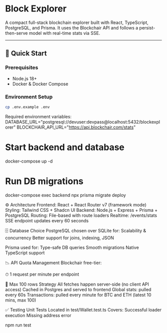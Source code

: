 # Block Explorer

A compact full-stack blockchain explorer built with React, TypeScript, PostgreSQL, and Prisma. It uses the Blockchair API and follows a persist-then-serve model with real-time stats via SSE.

---

## 🚀 Quick Start

### Prerequisites

- Node.js 18+
- Docker & Docker Compose

### Environment Setup

```bash
cp .env.example .env
```

Required environment variables:
DATABASE_URL="postgresql://devuser:devpass@localhost:5432/blockexplorer"
BLOCKCHAIR_API_URL="https://api.blockchair.com/stats"

# Start backend and database

docker-compose up -d

# Run DB migrations

docker-compose exec backend npx prisma migrate deploy

⚙️ Architecture
Frontend: React + React Router v7 (framework mode)
Styling: Tailwind CSS + Shadcn UI
Backend: Node.js + Express + Prisma + PostgreSQL
Routing: File-based with route loaders
Realtime: /events/stats SSE endpoint updates every 60 seconds

🗄️ Database Choice
PostgreSQL chosen over SQLite for:
Scalability & concurrency
Better support for joins, indexing, JSON

Prisma used for:
Type-safe DB queries
Smooth migrations
Native TypeScript support

📉 API Quota Management
Blockchair free-tier:

⏱ 1 request per minute per endpoint

📄 Max 100 rows
Strategy
All fetches happen server-side (no client API access)
Cached in Postgres and served to frontend
Global stats: pulled every 60s
Transactions: pulled every minute for BTC and ETH (latest 10 mins, max 100)

✅ Testing
Unit Tests
Located in test/Wallet.test.ts
Covers:
Successful loader execution
Missing address error

npm run test
